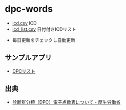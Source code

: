 # dpc-words

- [icd.csv](icd.csv) ICD
- [icd_list.csv](icd_list.csv) 日付付きICDリスト

* 毎日更新をチェックし自動更新

## サンプルアプリ

- [DPCリスト](https://code4fukui.github.io/dpc-words/)

## 出典

- [診断群分類（DPC）電子点数表について - 厚生労働省](https://www.mhlw.go.jp/stf/seisakunitsuite/bunya/0000198757_00008.html)
